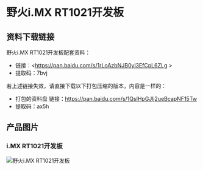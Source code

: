 [](index)

# 野火i.MX RT1021开发板

## 资料下载链接
野火i.MX RT1021开发板配套资料：


* 链接：<https://pan.baidu.com/s/1rLoAzbNJB0yl3EfCpL6ZLg >
* 提取码：7bvj 


若上述链接失效，请直接下载以下打包压缩的版本，内容是一样的：
* 打包的资料盘 链接：<https://pan.baidu.com/s/1QsIHpGJlj2ueBcapNF15Tw> 
* 提取码：ax5h 



## 产品图片
### i.MX RT1021开发板

![野火i.MX RT1021开发板](../images/i_MX_RT/RT1021/i_MX_RT1021.jpg)
